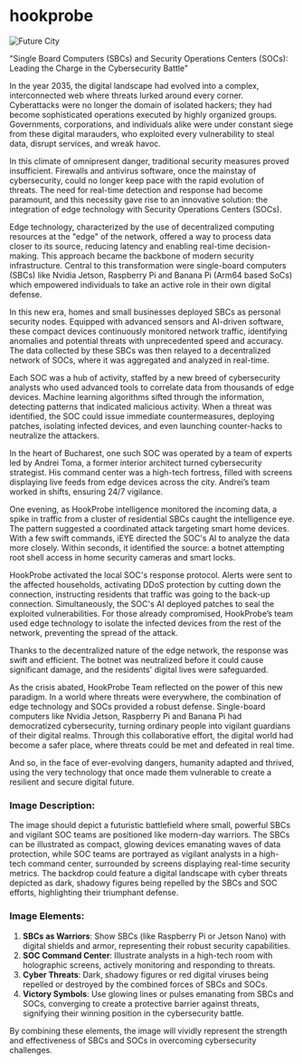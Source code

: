 # hookprobe
![Future City](images/hookprobe-future-ram-cine.png)



"Single Board Computers (SBCs) and Security Operations Centers (SOCs): Leading the Charge in the Cybersecurity Battle"

In the year 2035, the digital landscape had evolved into a complex, interconnected web where threats lurked around every corner. Cyberattacks were no longer the domain of isolated hackers; they had become sophisticated operations executed by highly organized groups. Governments, corporations, and individuals alike were under constant siege from these digital marauders, who exploited every vulnerability to steal data, disrupt services, and wreak havoc.

In this climate of omnipresent danger, traditional security measures proved insufficient. Firewalls and antivirus software, once the mainstay of cybersecurity, could no longer keep pace with the rapid evolution of threats. The need for real-time detection and response had become paramount, and this necessity gave rise to an innovative solution: the integration of edge technology with Security Operations Centers (SOCs).

Edge technology, characterized by the use of decentralized computing resources at the "edge" of the network, offered a way to process data closer to its source, reducing latency and enabling real-time decision-making. This approach became the backbone of modern security infrastructure. Central to this transformation were single-board computers (SBCs) like Nvidia Jetson, Raspberry Pi and Banana Pi (Arm64 based SoCs) which empowered individuals to take an active role in their own digital defense.

In this new era, homes and small businesses deployed SBCs as personal security nodes. Equipped with advanced sensors and AI-driven software, these compact devices continuously monitored network traffic, identifying anomalies and potential threats with unprecedented speed and accuracy. The data collected by these SBCs was then relayed to a decentralized network of SOCs, where it was aggregated and analyzed in real-time.

Each SOC was a hub of activity, staffed by a new breed of cybersecurity analysts who used advanced tools to correlate data from thousands of edge devices. Machine learning algorithms sifted through the information, detecting patterns that indicated malicious activity. When a threat was identified, the SOC could issue immediate countermeasures, deploying patches, isolating infected devices, and even launching counter-hacks to neutralize the attackers.

In the heart of Bucharest, one such SOC was operated by a team of experts led by Andrei Toma, a former interior architect turned cybersecurity strategist. His command center was a high-tech fortress, filled with screens displaying live feeds from edge devices across the city. Andrei’s team worked in shifts, ensuring 24/7 vigilance.

One evening, as HookProbe intelligence monitored the incoming data, a spike in traffic from a cluster of residential SBCs caught the intelligence  eye. The pattern suggested a coordinated attack targeting smart home devices. With a few swift commands, iEYE directed the SOC's AI to analyze the data more closely. Within seconds, it identified the source: a botnet attempting root shell access in home security cameras and smart locks.

HookProbe activated the local SOC's response protocol. Alerts were sent to the affected households, activating DDoS protection by cutting down the connection, instructing residents that traffic was going to the back-up connection. Simultaneously, the SOC's AI deployed patches to seal the exploited vulnerabilities. For those already compromised, HookProbe’s team used edge technology to isolate the infected devices from the rest of the network, preventing the spread of the attack.

Thanks to the decentralized nature of the edge network, the response was swift and efficient. The botnet was neutralized before it could cause significant damage, and the residents' digital lives were safeguarded.

As the crisis abated, HookProbe Team reflected on the power of this new paradigm. In a world where threats were everywhere, the combination of edge technology and SOCs provided a robust defense. Single-board computers like Nvidia Jetson, Raspberry Pi and Banana Pi had democratized cybersecurity, turning ordinary people into vigilant guardians of their digital realms. Through this collaborative effort, the digital world had become a safer place, where threats could be met and defeated in real time.

And so, in the face of ever-evolving dangers, humanity adapted and thrived, using the very technology that once made them vulnerable to create a resilient and secure digital future.


### Image Description:
The image should depict a futuristic battlefield where small, powerful SBCs and vigilant SOC teams are positioned like modern-day warriors. The SBCs can be illustrated as compact, glowing devices emanating waves of data protection, while SOC teams are portrayed as vigilant analysts in a high-tech command center, surrounded by screens displaying real-time security metrics. The backdrop could feature a digital landscape with cyber threats depicted as dark, shadowy figures being repelled by the SBCs and SOC efforts, highlighting their triumphant defense. 

### Image Elements:
1. **SBCs as Warriors**: Show SBCs (like Raspberry Pi or Jetson Nano) with digital shields and armor, representing their robust security capabilities.
2. **SOC Command Center**: Illustrate analysts in a high-tech room with holographic screens, actively monitoring and responding to threats.
3. **Cyber Threats**: Dark, shadowy figures or red digital viruses being repelled or destroyed by the combined forces of SBCs and SOCs.
4. **Victory Symbols**: Use glowing lines or pulses emanating from SBCs and SOCs, converging to create a protective barrier against threats, signifying their winning position in the cybersecurity battle.

By combining these elements, the image will vividly represent the strength and effectiveness of SBCs and SOCs in overcoming cybersecurity challenges. 
